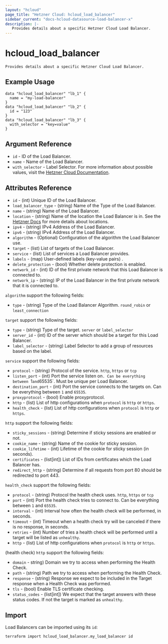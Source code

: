 ```yaml
---
layout: "hcloud"
page_title: "Hetzner Cloud: hcloud_load_balancer"
sidebar_current: "docs-hcloud-datasource-load-balancer-x"
description: |-
   Provides details about a specific Hetzner Cloud Load Balancer.
---
```


# hcloud_load_balancer

    Provides details about a specific Hetzner Cloud Load Balancer.

## Example Usage

```hcl
data "hcloud_load_balancer" "lb_1" {
  name = "my-load-balancer"
}
data "hcloud_load_balancer" "lb_2" {
  id = "123"
}
data "hcloud_load_balancer" "lb_3" {
  with_selector = "key=value"
}
```

## Argument Reference
- `id` - ID of the Load Balancer.
- `name` - Name of the Load Balancer.
- `with_selector` - Label Selector. For more information about possible values, visit the [Hetzner Cloud Documentation](https://docs.hetzner.cloud/#overview-label-selector).

## Attributes Reference

- `id` - (int) Unique ID of the Load Balancer.
- `load_balancer_type` - (string) Name of the Type of the Load Balancer.
- `name` - (string) Name of the Load Balancer.
- `location` - (string) Name of the location the Load Balancer is in. See the [Hetzner Docs](https://docs.hetzner.com/cloud/general/locations/#what-locations-are-there) for more details about locations.
- `ipv4` - (string) IPv4 Address of the Load Balancer.
- `ipv6` - (string) IPv4 Address of the Load Balancer.
- `algorithm` - (Optional) Configuration of the algorithm the Load Balancer use.
- `target` - (list) List of targets of the Load Balancer.
- `service` - (list) List of services a Load Balancer provides.
- `labels` - (map) User-defined labels (key-value pairs) .
- `delete_protection` - (bool) Whether delete protection is enabled.
- `network_id` - (int) ID of the first private network that this Load Balancer is connected to.
- `network_ip` - (string) IP of the Load Balancer in the first private network that it is connected to.

`algorithm` support the following fields:
- `type` - (string) Type of the Load Balancer Algorithm. `round_robin` or `least_connection`

`target` support the following fields:
- `type` - (string) Type of the target. `server` or `label_selector`
- `server_id` - (int) ID of the server which should be a target for this Load Balancer.
- `label_selector` - (string) Label Selector to add a group of resources based on the label.

`service` support the following fields:
- `protocol` - (string) Protocol of the service. `http`, `https` or `tcp`
- `listen_port` - (int) Port the service listen on`. Can be everything between `1` and `65535`. Must be unique per Load Balancer.
- `destination_port` - (int) Port the service connects to the targets on. Can be everything between `1` and `65535`.
- `proxyprotocol` - (bool) Enable proxyprotocol.
- `http` - (list) List of http configurations when `protocol` is `http` or `https`.
- `health_check` - (list) List of http configurations when `protocol` is `http` or `https`.

`http` support the following fields:
- `sticky_sessions` - (string) Determine if sticky sessions are enabled or not.
- `cookie_name` - (string) Name of the cookie for sticky session.
- `cookie_lifetime` - (int) Lifetime of the cookie for sticky session (in seconds).
- `certificates` - (list[int]) List of IDs from certificates which the Load Balancer has.
- `redirect_http` - (string) Determine if all requests from port 80 should be redirected to port 443.

`health_check` support the following fields:
- `protocol` - (string) Protocol the health check uses. `http`, `https` or `tcp`
- `port` - (int) Port the health check tries to connect to. Can be everything between `1` and `65535`.
- `interval` - (int) Interval how often the health check will be performed, in seconds.
- `timeout` - (int) Timeout when a health check try will be canceled if there is no response, in seconds.
- `retries` - (int) Number of tries a health check will be performed until a target will be listed as `unhealthy`.
- `http` - (list) List of http configurations when `protocol` is `http` or `https`.

(health check) `http` support the following fields:
- `domain` -  string) Domain we try to access when performing the Health Check.
- `path` - (string) Path we try to access when performing the Health Check.
- `response` - (string) Response we expect to be included in the Target response when a Health Check was performed.
- `tls` - (bool) Enable TLS certificate checking.
- `status_codes` - (list[int]) We expect that the target answers with these status codes. If not the target is marked as `unhealthy`.


## Import

Load Balancers can be imported using its `id`:

```
terraform import hcloud_load_balancer.my_load_balancer id
```
